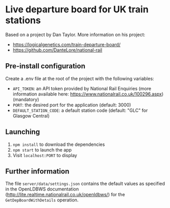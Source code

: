 # Live departure board for UK train stations

Based on a project by Dan Taylor. More information on his project:
- https://logicalgenetics.com/train-departure-board/
- https://github.com/DanteLore/national-rail

## Pre-install configuration
Create a .env file at the root of the project with the following variables:
- `API_TOKEN`: an API token provided by National Rail Enquiries (more information available here: https://www.nationalrail.co.uk/100296.aspx) (mandatory)
- `PORT`: the desired port for the application (default: 3000)
- `DEFAULT_STATION_CODE`: a default station code (default: "GLC" for Glasgow Central)

## Launching
1. `npm install` to download the dependencies
2. `npm start` to launch the app
3. Visit `localhost:PORT` to display

## Further information
The file `server/data/settings.json` contains the default values as specified in the OpenLDBWS documentation (http://lite.realtime.nationalrail.co.uk/openldbws/) for the `GetDepBoardWithDetails` operation.
